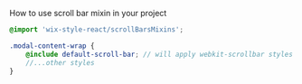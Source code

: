 How to use scroll bar mixin in your project

```scss
@import 'wix-style-react/scrollBarsMixins';

.modal-content-wrap {
    @include default-scroll-bar; // will apply webkit-scrollbar styles
    //...other styles
}
```
